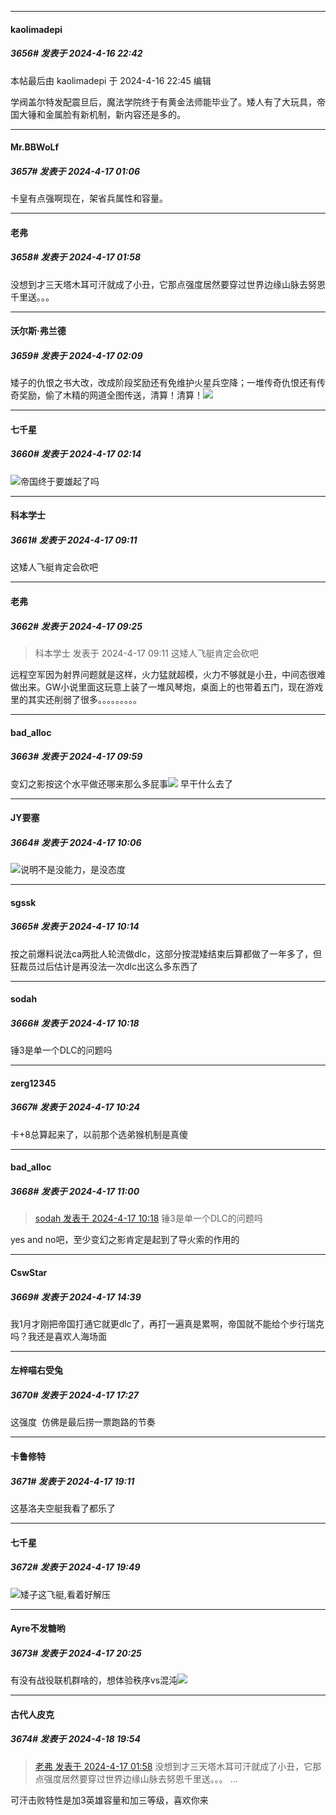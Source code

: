 ﻿
*****

####  kaolimadepi  
##### 3656#       发表于 2024-4-16 22:42

 本帖最后由 kaolimadepi 于 2024-4-16 22:45 编辑 

学阀盖尔特发配震旦后，魔法学院终于有黄金法师能毕业了。矮人有了大玩具，帝国大锤和金属脸有新机制，新内容还是多的。


*****

####  Mr.BBWoLf  
##### 3657#       发表于 2024-4-17 01:06

卡皇有点强啊现在，架省兵属性和容量。


*****

####  老弗  
##### 3658#       发表于 2024-4-17 01:58

没想到才三天塔木耳可汗就成了小丑，它那点强度居然要穿过世界边缘山脉去努恩千里送。。。


*****

####  沃尔斯·弗兰德  
##### 3659#       发表于 2024-4-17 02:09

矮子的仇恨之书大改，改成阶段奖励还有免维护火星兵空降；一堆传奇仇恨还有传奇奖励，偷了木精的网道全图传送，清算！清算！<img src="https://static.saraba1st.com/image/smiley/face2017/233.png" referrerpolicy="no-referrer">


*****

####  七千星  
##### 3660#       发表于 2024-4-17 02:14

<img src="https://static.saraba1st.com/image/smiley/face2017/037.png" referrerpolicy="no-referrer">帝国终于要雄起了吗


*****

####  科本学士  
##### 3661#       发表于 2024-4-17 09:11

这矮人飞艇肯定会砍吧


*****

####  老弗  
##### 3662#       发表于 2024-4-17 09:25

<blockquote>科本学士 发表于 2024-4-17 09:11
这矮人飞艇肯定会砍吧</blockquote>
远程空军因为射界问题就是这样，火力猛就超模，火力不够就是小丑，中间态很难做出来。GW小说里面这玩意上装了一堆风琴炮，桌面上的也带着五门，现在游戏里的其实还削弱了很多。。。。。。。。。


*****

####  bad_alloc  
##### 3663#       发表于 2024-4-17 09:59

变幻之影按这个水平做还哪来那么多屁事<img src="https://static.saraba1st.com/image/smiley/face2017/067.png" referrerpolicy="no-referrer"> 早干什么去了


*****

####  JY要塞  
##### 3664#       发表于 2024-4-17 10:06

<img src="https://static.saraba1st.com/image/smiley/face2017/067.png" referrerpolicy="no-referrer">说明不是没能力，是没态度


*****

####  sgssk  
##### 3665#       发表于 2024-4-17 10:14

按之前爆料说法ca两批人轮流做dlc，这部分按混矮结束后算都做了一年多了，但狂裁员过后估计是再没法一次dlc出这么多东西了


*****

####  sodah  
##### 3666#       发表于 2024-4-17 10:18

锤3是单一个DLC的问题吗


*****

####  zerg12345  
##### 3667#       发表于 2024-4-17 10:24

卡+8总算起来了，以前那个选弟猴机制是真傻


*****

####  bad_alloc  
##### 3668#       发表于 2024-4-17 11:00

<blockquote><a href="httphttps://bbs.saraba1st.com/2b/forum.php?mod=redirect&amp;goto=findpost&amp;pid=64624743&amp;ptid=1985955" target="_blank">sodah 发表于 2024-4-17 10:18</a>
锤3是单一个DLC的问题吗</blockquote>
yes and no吧，至少变幻之影肯定是起到了导火索的作用的


*****

####  CswStar  
##### 3669#       发表于 2024-4-17 14:39

我1月才刚把帝国打通它就更dlc了，再打一遍真是累啊，帝国就不能给个步行瑞克吗？我还是喜欢人海场面


*****

####  左梓喵右受兔  
##### 3670#       发表于 2024-4-17 17:27

这强度  仿佛是最后捞一票跑路的节奏


*****

####  卡鲁修特  
##### 3671#       发表于 2024-4-17 19:11

这基洛夫空艇我看了都乐了


*****

####  七千星  
##### 3672#       发表于 2024-4-17 19:49

<img src="https://static.saraba1st.com/image/smiley/face2017/067.png" referrerpolicy="no-referrer">矮子这飞艇,看着好解压


*****

####  Ayre不发糖哟  
##### 3673#       发表于 2024-4-17 20:25

有没有战役联机群啥的，想体验秩序vs混沌<img src="https://static.saraba1st.com/image/smiley/face2017/119.png" referrerpolicy="no-referrer">


*****

####  古代人皮克  
##### 3674#       发表于 2024-4-18 19:54

<blockquote><a href="httphttps://bbs.saraba1st.com/2b/forum.php?mod=redirect&amp;goto=findpost&amp;pid=64622761&amp;ptid=1985955" target="_blank">老弗 发表于 2024-4-17 01:58</a>
没想到才三天塔木耳可汗就成了小丑，它那点强度居然要穿过世界边缘山脉去努恩千里送。。。 ...</blockquote>
可汗击败特性是加3英雄容量和加三等级，喜欢你来


